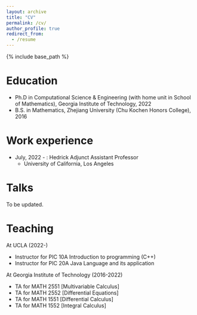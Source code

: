 ```yaml
---
layout: archive
title: "CV"
permalink: /cv/
author_profile: true
redirect_from:
  - /resume
---
```


{% include base_path %}

Education
======
* Ph.D in Computational Science & Engineering (with home unit in School of Mathematics), Georgia Institute of Technology, 2022
* B.S. in Mathematics, Zhejiang University (Chu Kochen Honors College), 2016

Work experience
======
* July, 2022 - : Hedrick Adjunct Assistant Professor
  * University of California, Los Angeles
  
Talks
======
To be updated.
  
Teaching
======
At UCLA (2022-)
* Instructor for PIC 10A Introduction to programming (C++)
* Instructor for PIC 20A Java Language and its application

At Georgia Institute of Technology (2016-2022)
* TA for MATH 2551 [Multivariable Calculus]
* TA for MATH 2552 [Differential Equations]
* TA for MATH 1551 [Differential Calculus]
* TA for MATH 1552 [Integral Calculus]


